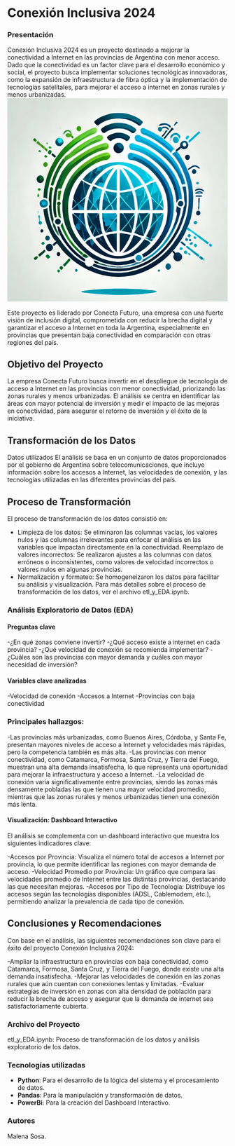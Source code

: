 # Conexión Inclusiva 2024
### Presentación
Conexión Inclusiva 2024 es un proyecto destinado a mejorar la conectividad a Internet en las provincias de Argentina con menor acceso. Dado que la conectividad es un factor clave para el desarrollo económico y 
social, el proyecto busca implementar soluciones tecnológicas innovadoras, como la expansión de infraestructura de fibra óptica y la implementación de tecnologías satelitales, para mejorar el acceso a internet 
en zonas rurales y menos urbanizadas.
![Logo empresa](logo.png)

Este proyecto es liderado por Conecta Futuro, una empresa con una fuerte visión de inclusión digital, comprometida con reducir la brecha digital y garantizar el acceso a Internet en toda la Argentina, 
especialmente en provincias que presentan baja conectividad en comparación con otras regiones del país.

## Objetivo del Proyecto
La empresa Conecta Futuro busca invertir en el despliegue de tecnología de acceso a Internet en las provincias con menor conectividad, priorizando las zonas rurales y menos urbanizadas. El análisis se centra 
en identificar las áreas con mayor potencial de inversión y medir el impacto de las mejoras en conectividad, para asegurar el retorno de inversión y el éxito de la iniciativa.

## Transformación de los Datos
Datos utilizados
El análisis se basa en un conjunto de datos proporcionados por el gobierno de Argentina sobre telecomunicaciones, que incluye información sobre los accesos a Internet, las velocidades de conexión, 
y las tecnologías utilizadas en las diferentes provincias del país.

## Proceso de Transformación
El proceso de transformación de los datos consistió en:

- Limpieza de los datos: Se eliminaron las columnas vacías, los valores nulos y las columnas irrelevantes para enfocar el análisis en las variables que impactan directamente en la conectividad.
Reemplazo de valores incorrectos: Se realizaron ajustes a las columnas con datos erróneos o inconsistentes, como valores de velocidad incorrectos o valores nulos en algunas provincias.
- Normalización y formateo: Se homogeneizaron los datos para facilitar su análisis y visualización.
Para más detalles sobre el proceso de transformación de los datos, ver el archivo etl_y_EDA.ipynb.

### Análisis Exploratorio de Datos (EDA)
#### Preguntas clave
-¿En qué zonas conviene invertir?
-¿Qué acceso existe a internet en cada provincia?
-¿Qué velocidad de conexión se recomienda implementar?
-¿Cuáles son las provincias con mayor demanda y cuáles con mayor necesidad de inversión?

#### Variables clave analizadas
-Velocidad de conexión
-Accesos a Internet
-Provincias con baja conectividad

### Principales hallazgos:
-Las provincias más urbanizadas, como Buenos Aires, Córdoba, y Santa Fe, presentan mayores niveles de acceso a Internet y velocidades más rápidas, pero la competencia también es más alta.
-Las provincias con menor conectividad, como Catamarca, Formosa, Santa Cruz, y Tierra del Fuego, muestran una alta demanda insatisfecha, lo que representa una oportunidad para mejorar la infraestructura y acceso a Internet.
-La velocidad de conexión varía significativamente entre provincias, siendo las zonas más densamente pobladas las que tienen una mayor velocidad promedio, mientras que las zonas rurales y menos urbanizadas tienen una conexión más lenta.

#### Visualización: Dashboard Interactivo
El análisis se complementa con un dashboard interactivo que muestra los siguientes indicadores clave:

-Accesos por Provincia: Visualiza el número total de accesos a Internet por provincia, lo que permite identificar las regiones con mayor demanda de acceso.
-Velocidad Promedio por Provincia: Un gráfico que compara las velocidades promedio de Internet entre las distintas provincias, destacando las que necesitan mejoras.
-Accesos por Tipo de Tecnología: Distribuye los accesos según las tecnologías disponibles (ADSL, Cablemodem, etc.), permitiendo analizar la prevalencia de cada tipo de conexión.

## Conclusiones y Recomendaciones
Con base en el análisis, las siguientes recomendaciones son clave para el éxito del proyecto Conexión Inclusiva 2024:

-Ampliar la infraestructura en provincias con baja conectividad, como Catamarca, Formosa, Santa Cruz, y Tierra del Fuego, donde existe una alta demanda insatisfecha.
-Mejorar las velocidades de conexión en las zonas rurales que aún cuentan con conexiones lentas y limitadas.
-Evaluar estrategias de inversión en zonas con alta densidad de población para reducir la brecha de acceso y asegurar que la demanda de internet sea satisfactoriamente cubierta.

### Archivo del Proyecto
etl_y_EDA.ipynb: Proceso de transformación de los datos y análisis exploratorio de los datos.

### Tecnologías utilizadas

- **Python**: Para el desarrollo de la lógica del sistema y el procesamiento de datos.
- **Pandas**: Para la manipulación y transformación de datos.
- **PowerBi**: Para la creación del Dashboard Interactivo.


### Autores
Malena Sosa.
